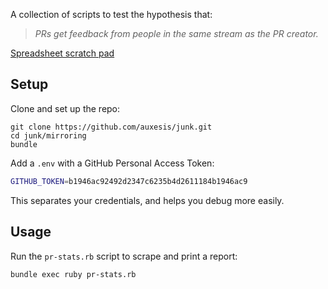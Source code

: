 A collection of scripts to test the hypothesis that:

> _PRs get feedback from people in the same stream as the PR creator._

[Spreadsheet scratch pad](https://docs.google.com/spreadsheets/d/1LfRzc4AJ1hSdnsGoIq0ymgeMK6YWfV3JHq0c_E9onTw/edit#gid=0)

## Setup

Clone and set up the repo:

```
git clone https://github.com/auxesis/junk.git
cd junk/mirroring
bundle
```

Add a `.env` with a GitHub Personal Access Token:

``` bash
GITHUB_TOKEN=b1946ac92492d2347c6235b4d2611184b1946ac9
```

This separates your credentials, and helps you debug more easily.

## Usage

Run the `pr-stats.rb` script to scrape and print a report:

```
bundle exec ruby pr-stats.rb
```

